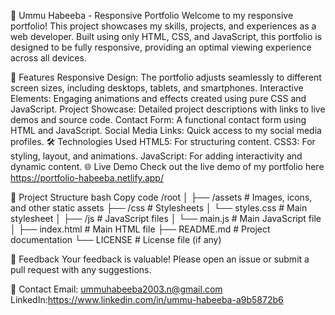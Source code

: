 📄 Ummu Habeeba - Responsive Portfolio Welcome to my responsive portfolio! This project showcases my skills, projects, and experiences as a web developer. Built using only HTML, CSS, and JavaScript, this portfolio is designed to be fully responsive, providing an optimal viewing experience across all devices.

🚀 Features Responsive Design: The portfolio adjusts seamlessly to different screen sizes, including desktops, tablets, and smartphones. Interactive Elements: Engaging animations and effects created using pure CSS and JavaScript. Project Showcase: Detailed project descriptions with links to live demos and source code. Contact Form: A functional contact form using HTML and JavaScript. Social Media Links: Quick access to my social media profiles. 🛠 Technologies Used HTML5: For structuring content. CSS3: For styling, layout, and animations. JavaScript: For adding interactivity and dynamic content. 🌐 Live Demo Check out the live demo of my portfolio here https://portfolio-habeeba.netlify.app/

📁 Project Structure bash Copy code /root │ ├── /assets # Images, icons, and other static assets ├── /css # Stylesheets │ └── styles.css # Main stylesheet │ ├── /js # JavaScript files │ └── main.js # Main JavaScript file │ ├── index.html # Main HTML file ├── README.md # Project documentation └── LICENSE # License file (if any)

💬 Feedback Your feedback is valuable! Please open an issue or submit a pull request with any suggestions.

📧 Contact Email: ummuhabeeba2003.n@gmail.com     LinkedIn:https://www.linkedin.com/in/ummu-habeeba-a9b5872b6 
